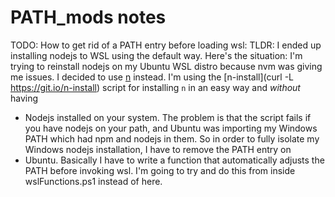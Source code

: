# PATH_mods notes

 TODO: How to get rid of a PATH entry before loading wsl:
 TLDR: I ended up installing nodejs to WSL using the default way.
 Here's the situation:
 I'm trying to reinstall nodejs on my Ubuntu WSL distro because nvm was giving me issues.
 I decided to use [n](https://www.npmjs.com/package/n) instead.
 I'm using the [n-install](curl -L https://git.io/n-install) script for installing `n` in an easy way and _without_ having
+ Nodejs installed on your system.
 The problem is that the script fails if you have nodejs on your path,
 and Ubuntu was importing my Windows PATH which had npm and nodejs in them.
 So in order to fully isolate my Windows nodejs installation, I have to remove the PATH entry on 
+ Ubuntu.
 Basically I have to write a function that automatically adjusts the PATH before invoking wsl.
 I'm going to try and do this from inside wslFunctions.ps1 instead of here.
